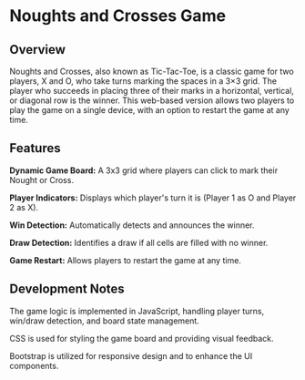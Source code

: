 # Noughts and Crosses Game

## Overview

Noughts and Crosses, also known as Tic-Tac-Toe, is a classic game for two players, X and O, who take turns marking the spaces in a 3×3 grid. The player who succeeds in placing three of their marks in a horizontal, vertical, or diagonal row is the winner. This web-based version allows two players to play the game on a single device, with an option to restart the game at any time.


## Features

**Dynamic Game Board:** A 3x3 grid where players can click to mark their Nought or Cross.

**Player Indicators:** Displays which player's turn it is (Player 1 as O and Player 2 as X).

**Win Detection:** Automatically detects and announces the winner.

**Draw Detection:** Identifies a draw if all cells are filled with no winner.

**Game Restart:** Allows players to restart the game at any time.



## Development Notes

The game logic is implemented in JavaScript, handling player turns, win/draw detection, and board state management.

CSS is used for styling the game board and providing visual feedback.

Bootstrap is utilized for responsive design and to enhance the UI components.

